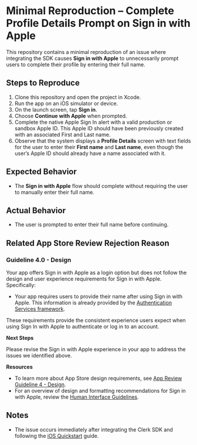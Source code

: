 # Minimal Reproduction – Complete Profile Details Prompt on Sign in with Apple

This repository contains a minimal reproduction of an issue where integrating the SDK causes **Sign in with Apple** to unnecessarily prompt users to complete their profile by entering their full name.

## Steps to Reproduce

1. Clone this repository and open the project in Xcode.
2. Run the app on an iOS simulator or device.
3. On the launch screen, tap **Sign in**.
4. Choose **Continue with Apple** when prompted.
5. Complete the native Apple Sign In alert with a valid production or sandbox Apple ID. This Apple ID should have been previously created with an associated First and Last name.
6. Observe that the system displays a **Profile Details** screen with text fields for the user to enter their **First name** and **Last name**, even though the user’s Apple ID should already have a name associated with it.

## Expected Behavior

* The **Sign in with Apple** flow should complete without requiring the user to manually enter their full name.

## Actual Behavior

* The user is prompted to enter their full name before continuing.

## Related App Store Review Rejection Reason

### **Guideline 4.0 - Design**

Your app offers Sign in with Apple as a login option but does not follow the design and user experience requirements for Sign in with Apple. Specifically:

- Your app requires users to provide their name after using Sign in with Apple. This information is already provided by the [Authentication Services framework](https://developer.apple.com/documentation/authenticationservices). 

These requirements provide the consistent experience users expect when using Sign In with Apple to authenticate or log in to an account.

**Next Steps**

Please revise the Sign in with Apple experience in your app to address the issues we identified above. 

**Resources**

- To learn more about App Store design requirements, see [App Review Guideline 4 - Design](https://developer.apple.com/app-store/review/guidelines/#design). 
- For an overview of design and formatting recommendations for Sign in with Apple, review the [Human Interface Guidelines](https://developer.apple.com/design/human-interface-guidelines/sign-in-with-apple).

## Notes

* The issue occurs immediately after integrating the Clerk SDK and following the [iOS Quickstart](https://clerk.com/docs/ios/getting-started/quickstart) guide.
